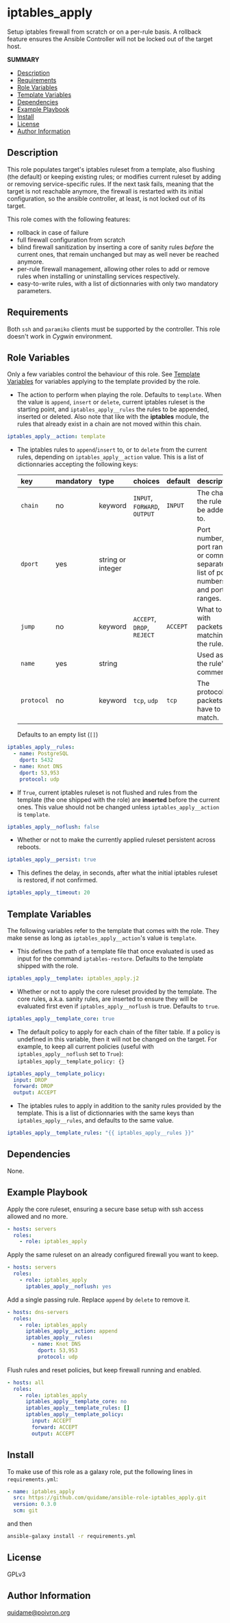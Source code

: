 iptables_apply
==============

Setup iptables firewall from scratch or on a per-rule basis.  A rollback
feature ensures the Ansible Controller will not be locked out of the target
host.

**SUMMARY**

- [Description](#description)
- [Requirements](#requirements)
- [Role Variables](#role-variables)
- [Template Variables](#template-variables)
- [Dependencies](#dependencies)
- [Example Playbook](#example-playbook)
- [Install](#install)
- [License](#license)
- [Author Information](#author-information)


Description
-----------

This role populates target's iptables ruleset from a template, also flushing
(the default) or keeping existing rules; or modifies current ruleset by adding
or removing service-specific rules.  If the next task fails, meaning that the
target is not reachable anymore, the firewall is restarted with its initial
configuration, so the ansible controller, at least, is not locked out of its
target.

This role comes with the following features:

- rollback in case of failure
- full firewall configuration from scratch
- blind firewall sanitization by inserting a core of sanity rules  *before*
  the current ones, that remain unchanged but may as well never be reached
  anymore.
- per-rule firewall management, allowing other roles to add or remove rules
  when installing or uninstalling services respectively.
- easy-to-write rules, with a list of dictionnaries with only two mandatory
  parameters.

Requirements
------------

Both `ssh` and `paramiko` clients must be supported by the controller. This
role doesn't work in *Cygwin* environment.

Role Variables
--------------

Only a few variables control the behaviour of this role.
See [Template Variables](#template-variables) for variables applying to the
template provided by the role.

* The action to perform when playing the role.  Defaults to `template`.  When
  the value is `append`, `insert` or `delete`, current iptables ruleset is the
  starting point, and `iptables_apply__rules` the rules to be appended,
  inserted or deleted.  Also note that like with the **iptables** module, the
  rules that already exist in a chain are not moved within this chain.

```yaml
iptables_apply__action: template
```

* The iptables rules to `append`/`insert` to, or to `delete` from the current
  rules, depending on `iptables_apply__action` value.  This is a list of
  dictionnaries accepting the following keys:

  | key | mandatory | type | choices | default | description |
  | :-- | :-------- | :--- | :------ | :------ | :---------- |
  | `chain` | no | keyword | `INPUT`, `FORWARD`, `OUTPUT` | `INPUT` | The chain the rule will be added to. |
  | `dport` | yes | string or integer ||| Port number, port range, or comma-separated list of port numbers and port ranges. |
  | `jump` | no | keyword | `ACCEPT`, `DROP`, `REJECT` | `ACCEPT` | What to do with packets matching the rule. |
  | `name` | yes | string ||| Used as the rule's comment. |
  | `protocol` | no | keyword | `tcp`, `udp` | `tcp` | The protocol packets have to match. |

  Defaults to an empty list (`[]`)

```yaml
iptables_apply__rules:
  - name: PostgreSQL
    dport: 5432
  - name: Knot DNS
    dport: 53,953
    protocol: udp
```

* If `True`, current iptables ruleset is not flushed and rules from the template
  (the one shipped with the role) are **inserted** before the current ones. This
  value should not be changed unless `iptables_apply__action` is `template`.

```yaml
iptables_apply__noflush: false
```

* Whether or not to make the currently applied ruleset persistent across
  reboots.

```yaml
iptables_apply__persist: true
```

* This defines the delay, in seconds, after what the initial iptables ruleset
  is restored, if not confirmed.

```yaml
iptables_apply__timeout: 20
```

Template Variables
------------------

The following variables refer to the template that comes with the role.  They
make sense as long as `iptables_apply__action`'s value is `template`.

* This defines the path of a template file that once evaluated is used as input
  for the command `iptables-restore`.  Defaults to the template shipped with
  the role.

```yaml
iptables_apply__template: iptables_apply.j2
```

* Whether or not to apply the core ruleset provided by the template. The core
  rules, a.k.a. sanity rules, are inserted to ensure they will be evaluated
  first even if `iptables_apply__noflush` is true.  Defaults to `true`.

```yaml
iptables_apply__template_core: true
```

* The default policy to apply for each chain of the filter table.  If a policy
  is undefined in this variable, then it will not be changed on the target. For
  example, to keep all current policies (useful with `iptables_apply__noflush`
  set to `True`): `iptables_apply__template_policy: {}`

```yaml
iptables_apply__template_policy:
  input: DROP
  forward: DROP
  output: ACCEPT
```

* The iptables rules to apply in addition to the sanity rules provided by the
  template.  This is a list of dictionnaries with the same keys than
  `iptables_apply__rules`, and defaults to the same value.

```yaml
iptables_apply__template_rules: "{{ iptables_apply__rules }}"
```

Dependencies
------------

None.

Example Playbook
----------------

Apply the core ruleset, ensuring a secure base setup with ssh access allowed
and no more.

```yaml
- hosts: servers
  roles:
    - role: iptables_apply
```

Apply the same ruleset on an already configured firewall you want to keep.

```yaml
- hosts: servers
  roles:
    - role: iptables_apply
      iptables_apply__noflush: yes
```

Add a single passing rule.  Replace `append` by `delete` to remove it.

```yaml
- hosts: dns-servers
  roles:
    - role: iptables_apply
      iptables_apply__action: append
      iptables_apply__rules:
        - name: Knot DNS
          dport: 53,953
          protocol: udp
```

Flush rules and reset policies, but keep firewall running and enabled.

```yaml
- hosts: all
  roles:
    - role: iptables_apply
      iptables_apply__template_core: no
      iptables_apply__template_rules: []
      iptables_apply__template_policy:
        input: ACCEPT
        forward: ACCEPT
        output: ACCEPT
```

Install
-------

To make use of this role as a galaxy role, put the following lines in
`requirements.yml`:

```yaml
- name: iptables_apply
  src: https://github.com/quidame/ansible-role-iptables_apply.git
  version: 0.3.0
  scm: git
```

and then

```bash
ansible-galaxy install -r requirements.yml
```

License
-------

GPLv3

Author Information
------------------

<quidame@poivron.org>
